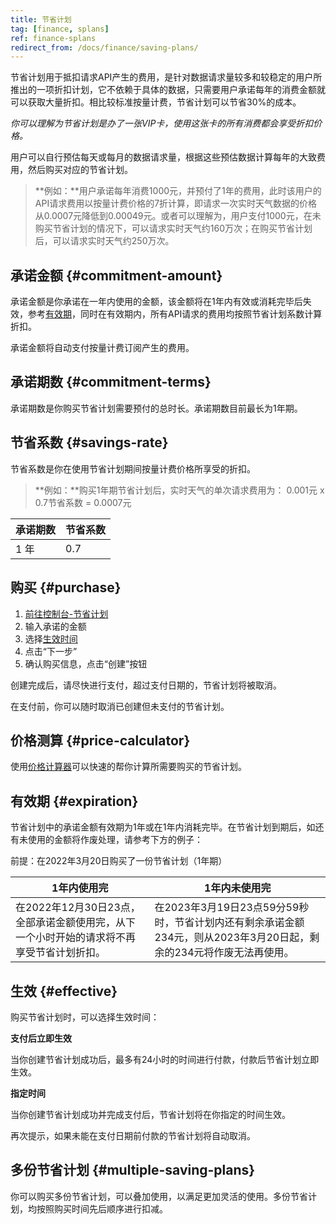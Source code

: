 ```yaml
---
title: 节省计划
tag: [finance, splans]
ref: finance-splans
redirect_from: /docs/finance/saving-plans/
---
```


节省计划用于抵扣请求API产生的费用，是针对数据请求量较多和较稳定的用户所推出的一项折扣计划，它不依赖于具体的数据，只需要用户承诺每年的消费金额就可以获取大量折扣。相比较标准按量计费，节省计划可以节省30%的成本。

*你可以理解为节省计划是办了一张VIP卡，使用这张卡的所有消费都会享受折扣价格。*

用户可以自行预估每天或每月的数据请求量，根据这些预估数据计算每年的大致费用，然后购买对应的节省计划。

> **例如：**用户承诺每年消费1000元，并预付了1年的费用，此时该用户的API请求费用以按量计费价格的7折计算，即请求一次实时天气数据的价格从0.0007元降低到0.00049元。或者可以理解为，用户支付1000元，在未购买节省计划的情况下，可以请求实时天气约160万次；在购买节省计划后，可以请求实时天气约250万次。

## 承诺金额 {#commitment-amount}

承诺金额是你承诺在一年内使用的金额，该金额将在1年内有效或消耗完毕后失效，参考[有效期](#expiration)，同时在有效期内，所有API请求的费用均按照节省计划系数计算折扣。

承诺金额将自动支付按量计费订阅产生的费用。

## 承诺期数 {#commitment-terms}

承诺期数是你购买节省计划需要预付的总时长。承诺期数目前最长为1年期。

## 节省系数 {#savings-rate}

节省系数是你在使用节省计划期间按量计费价格所享受的折扣。

> **例如：**购买1年期节省计划后，实时天气的单次请求费用为： 0.001元 x 0.7节省系数 = 0.0007元

| 承诺期数 | 节省系数 |
| ------------ | -------- |
| 1 年         | 0.7     |

## 购买 {#purchase}

1. [前往控制台-节省计划](https://console.qweather.com/savings-plans/)
2. 输入承诺的金额
3. 选择[生效时间](/docs/finance/savings-plans/#effective)
4. 点击“下一步”
5. 确认购买信息，点击“创建”按钮

创建完成后，请尽快进行支付，超过支付日期的，节省计划将被取消。

在支付前，你可以随时取消已创建但未支付的节省计划。

## 价格测算 {#price-calculator}

使用[价格计算器](https://console.qweather.com/price-calculator)可以快速的帮你计算所需要购买的节省计划。

## 有效期 {#expiration}

节省计划中的承诺金额有效期为1年或在1年内消耗完毕。在节省计划到期后，如还有未使用的金额将作废处理，请参考下方的例子：

前提：在2022年3月20日购买了一份节省计划（1年期）

|1年内使用完|1年内未使用完|
|---|---|
|在2022年12月30日23点，全部承诺金额使用完，从下一个小时开始的请求将不再享受节省计划折扣。|在2023年3月19日23点59分59秒时，节省计划内还有剩余承诺金额234元，则从2023年3月20日起，剩余的234元将作废无法再使用。|

## 生效 {#effective}

购买节省计划时，可以选择生效时间：

**支付后立即生效**

当你创建节省计划成功后，最多有24小时的时间进行付款，付款后节省计划立即生效。

**指定时间**

当你创建节省计划成功并完成支付后，节省计划将在你指定的时间生效。

再次提示，如果未能在支付日期前付款的节省计划将自动取消。

## 多份节省计划 {#multiple-saving-plans}

你可以购买多份节省计划，可以叠加使用，以满足更加灵活的使用。多份节省计划，均按照购买时间先后顺序进行扣减。